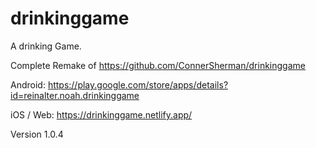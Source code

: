 # drinkinggame

A drinking Game.

Complete Remake of https://github.com/ConnerSherman/drinkinggame

Android: https://play.google.com/store/apps/details?id=reinalter.noah.drinkinggame

iOS / Web: https://drinkinggame.netlify.app/

Version 1.0.4
